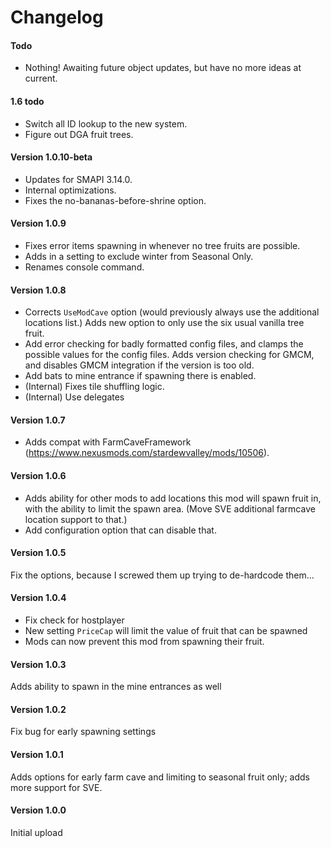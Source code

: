 ﻿Changelog
======
#### Todo

* Nothing! Awaiting future object updates, but have no more ideas at current.

#### 1.6 todo
* Switch all ID lookup to the new system.
* Figure out DGA fruit trees.
<!-- bat eyes for custom locations? -->

#### Version 1.0.10-beta

* Updates for SMAPI 3.14.0.
* Internal optimizations.
* Fixes the no-bananas-before-shrine option.

#### Version 1.0.9

* Fixes error items spawning in whenever no tree fruits are possible.
* Adds in a setting to exclude winter from Seasonal Only.
* Renames console command.

#### Version 1.0.8

* Corrects `UseModCave` option (would previously always use the additional locations list.) Adds new option to only use the six usual vanilla tree fruit.
* Add error checking for badly formatted config files, and clamps the possible values for the config files. Adds version checking for GMCM, and disables GMCM integration if the version is too old.
* Add bats to mine entrance if spawning there is enabled.
* (Internal) Fixes tile shuffling logic.
* (Internal) Use delegates

#### Version 1.0.7

* Adds compat with FarmCaveFramework (https://www.nexusmods.com/stardewvalley/mods/10506).

#### Version 1.0.6

* Adds ability for other mods to add locations this mod will spawn fruit in, with the ability to limit the spawn area. (Move SVE additional farmcave location support to that.) 
* Add configuration option that can disable that.

#### Version 1.0.5

Fix the options, because I screwed them up trying to de-hardcode them...

#### Version 1.0.4

* Fix check for hostplayer
* New setting `PriceCap` will limit the value of fruit that can be spawned
* Mods can now prevent this mod from spawning their fruit.

#### Version 1.0.3

Adds ability to spawn in the mine entrances as well

#### Version 1.0.2

Fix bug for early spawning settings

#### Version 1.0.1

Adds options for early farm cave and limiting to seasonal fruit only; adds more support for SVE.

#### Version 1.0.0

Initial upload

